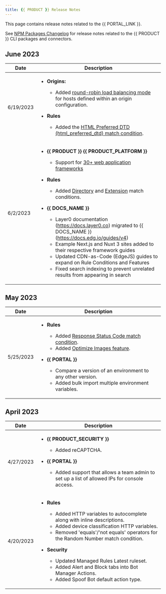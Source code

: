 ```yaml
---
title: {{ PRODUCT }} Release Notes
---
```


<Callout type="info">

This page contains release notes related to the {{ PORTAL_LINK }}.

See [NPM Packages Changelog](/guides/changelog) for release notes related to the  {{ PRODUCT }} CLI packages and connectors.

</Callout>

## June 2023

| Date  | Description                                                                                                                            |
|------------|----------------------------------------------------------------------------------------------------------------------------------------|
| 6/19/2023  | <ul><li><p><b>Origins:</b></p><ul><li>Added [round-robin load balancing mode](/guides/basics/hostnames_and_origins#load-balancing) for hosts defined within an origin configuration.</li></ul></li><li><p><b>Rules</b></p><ul><li>Added the [HTML Preferred DTD (html_preferred_dtd) match condition](/guides/performance/rules/conditions#html-preferred-dtd).</li></ul></li></ul>   |
| 6/2/2023   | <ul><li><p><b>{{ PRODUCT }} {{ PRODUCT_PLATFORM }}</b></p><ul><li>Support for [30+ web application frameworks](/guides/v7/sites_frameworks/getting_started#supported-frameworks)</li></ul></li><li><p><b>Rules</b></p><ul><li>Added [Directory](/guides/performance/rules/conditions#directory) and [Extension](/guides/performance/rules/conditions#extension) match conditions.</li></ul></li><li><p><b>{{ DOCS_NAME }}</b></p><ul><li>Layer0 documentation (https://docs.layer0.co) migrated to {{ DOCS_NAME }} (https://docs.edg.io/guides/v4)</li><li>Example Next.js and Nuxt 3 sites added to their respective framework guides</li><li>Updated CDN-as-Code (EdgeJS) guides to expand on Rule Conditions and Features</li><li>Fixed search indexing to prevent unrelated results from appearing in search</li></ul></li></ul>  |

## May 2023

| Date  | Description                                                                                                                            |
|------------|----------------------------------------------------------------------------------------------------------------------------------------|
| 5/25/2023  | <ul><li><p><b>Rules</b></p><ul><li>Added [Response Status Code match condition](/guides/performance/rules/conditions#response-status-code).</li><li>Added [Optimize Images feature](/guides/performance/rules/features#optimize-images).</li></ul></li><li><p><b>{{ PORTAL }}</b></p><ul><li>Compare a version of an environment to any other version.</li><li>Added bulk import multiple environment variables.</li></ul></li></ul>  |

## April 2023

| Date  | Description                                                                                                                            |
|-------|----------------------------------------------------------------------------------------------------------------------------------------|
| 4/27/2023  | <ul><li><p><b>{{ PRODUCT_SECURITY }}</b></p><ul><li>Added reCAPTCHA.</li></ul></li><li><p><b>{{ PORTAL }}</b></p><ul><li>Added support that allows a team admin to set up a list of allowed IPs for console access.</li></ul></li></ul>  |
| 4/20/2023  | <ul><li><p><b>Rules</b></p><ul><li>Added HTTP variables to autocomplete along with inline descriptions.</li><li>Added device classification HTTP variables.</li><li>Removed 'equals'/'not equals' operators for the Random Number match condition.</li></ul></li><li><p><b>Security</b></p><ul><li>Updated Managed Rules Latest ruleset.</li><li>Added Alert and Block tabs into Bot Manager Actions.</li><li>Added Spoof Bot default action type.</li></ul></li></ul>  |